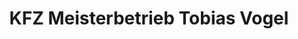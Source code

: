 ---
title: "KFZ Meisterbetrieb Tobias Vogel"
url: /moemlingen/kfz-meisterbetrieb-tobias-vogel/
shop: Autowerkstatt
---